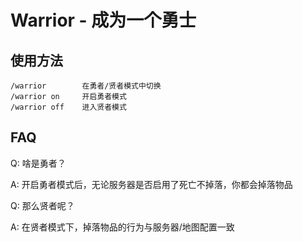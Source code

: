 # Warrior - 成为一个勇士

## 使用方法

```shell script
/warrior        在勇者/贤者模式中切换
/warrior on     开启勇者模式
/warrior off    进入贤者模式
```

## FAQ

Q: 啥是勇者？

A: 开启勇者模式后，无论服务器是否启用了死亡不掉落，你都会掉落物品

Q: 那么贤者呢？

A: 在贤者模式下，掉落物品的行为与服务器/地图配置一致

